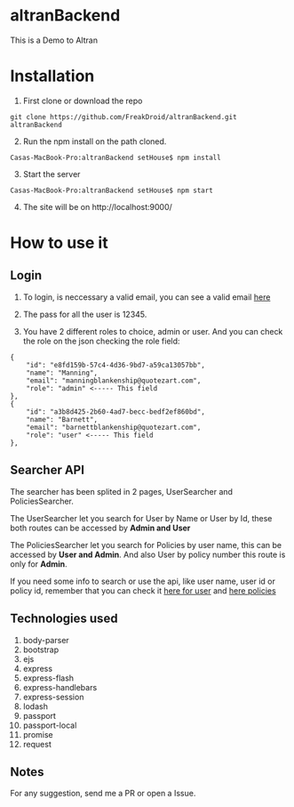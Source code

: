 # altranBackend
This is a Demo to Altran

# Installation

1. First clone or download the repo

```
git clone https://github.com/FreakDroid/altranBackend.git altranBackend
```

2. Run the npm install on the path cloned.

```
Casas-MacBook-Pro:altranBackend setHouse$ npm install
```

3. Start the server

```
Casas-MacBook-Pro:altranBackend setHouse$ npm start
```

4. The site will be on http://localhost:9000/


# How to use it

## Login

1. To login, is neccessary a valid email, you can see a valid email [here](http://www.mocky.io/v2/5808862710000087232b75ac)

2. The pass for all the user is 12345.

3. You have 2 different roles to choice, admin or user. And you can check the role on the json checking the role field:

```
{
    "id": "e8fd159b-57c4-4d36-9bd7-a59ca13057bb",
    "name": "Manning",
    "email": "manningblankenship@quotezart.com",
    "role": "admin" <----- This field
},
{
    "id": "a3b8d425-2b60-4ad7-becc-bedf2ef860bd",
    "name": "Barnett",
    "email": "barnettblankenship@quotezart.com",
    "role": "user" <----- This field
},
```

## Searcher API

The searcher has been splited in 2 pages, UserSearcher and PoliciesSearcher.

The UserSearcher let you search for User by Name or User by Id, these both routes can be accessed by **Admin and User**

The PoliciesSearcher let you search for Policies by user name, this can be accessed by **User and Admin**. And also User by policy number this route is only for **Admin**.

If you need some info to search or use the api, like user name, user id or policy id, remember that you can check it [here for user](http://www.mocky.io/v2/5808862710000087232b75ac) and [here policies](http://www.mocky.io/v2/580891a4100000e8242b75c5)

## Technologies used

1. body-parser
2. bootstrap
3. ejs
4. express
5. express-flash
6. express-handlebars
7. express-session
8. lodash
9. passport
10. passport-local
11. promise
12. request


## Notes

For any suggestion, send me a PR or open a Issue.


